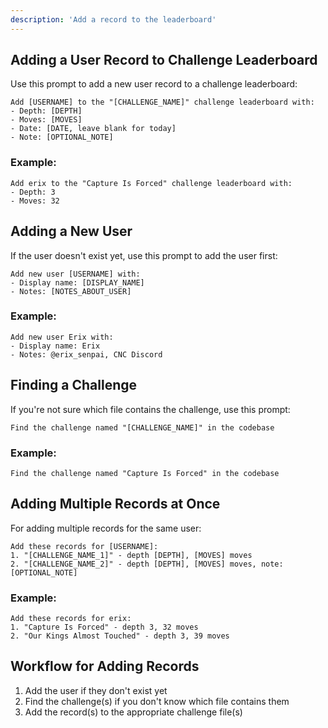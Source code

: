 ```yaml
---
description: 'Add a record to the leaderboard'
---
```


## Adding a User Record to Challenge Leaderboard

Use this prompt to add a new user record to a challenge leaderboard:

```
Add [USERNAME] to the "[CHALLENGE_NAME]" challenge leaderboard with:
- Depth: [DEPTH]
- Moves: [MOVES]
- Date: [DATE, leave blank for today]
- Note: [OPTIONAL_NOTE]
```

### Example:

```
Add erix to the "Capture Is Forced" challenge leaderboard with:
- Depth: 3
- Moves: 32
```

## Adding a New User

If the user doesn't exist yet, use this prompt to add the user first:

```
Add new user [USERNAME] with:
- Display name: [DISPLAY_NAME]
- Notes: [NOTES_ABOUT_USER]
```

### Example:

```
Add new user Erix with:
- Display name: Erix
- Notes: @erix_senpai, CNC Discord
```

## Finding a Challenge

If you're not sure which file contains the challenge, use this prompt:

```
Find the challenge named "[CHALLENGE_NAME]" in the codebase
```

### Example:

```
Find the challenge named "Capture Is Forced" in the codebase
```

## Adding Multiple Records at Once

For adding multiple records for the same user:

```
Add these records for [USERNAME]:
1. "[CHALLENGE_NAME_1]" - depth [DEPTH], [MOVES] moves
2. "[CHALLENGE_NAME_2]" - depth [DEPTH], [MOVES] moves, note: [OPTIONAL_NOTE]
```

### Example:

```
Add these records for erix:
1. "Capture Is Forced" - depth 3, 32 moves
2. "Our Kings Almost Touched" - depth 3, 39 moves
```

## Workflow for Adding Records

1. Add the user if they don't exist yet
2. Find the challenge(s) if you don't know which file contains them
3. Add the record(s) to the appropriate challenge file(s)
